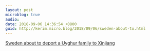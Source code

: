```yaml
---
layout: post
microblog: true
audio: 
date: 2018-09-06 14:36:54 +0800
guid: http://kerim.micro.blog/2018/09/06/sweden-about-to.html
---
```

[Sweden about to deport a Uyghur family to Xinjiang](http://inbeijing.se/bulletin/2018/09/05/sweden-about-to-deport-a-uyghur-family-to-xinjiang/)
